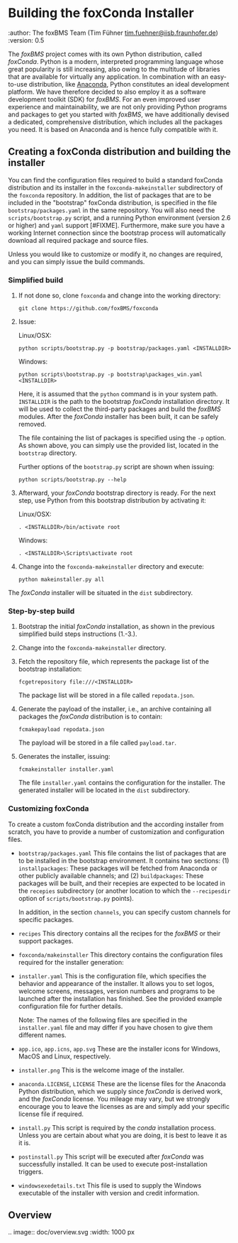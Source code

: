 # Building the foxConda Installer

:author:    The foxBMS Team (Tim Fühner <tim.fuehner@iisb.fraunhofer.de>)
:version:   0.5

The *foxBMS* project comes with its own Python distribution, called
*foxConda*. Python is a modern, interpreted programming language whose
great popularity is still increasing, also owing to the multitude of
libraries that are available for virtually any application. In combination
with an easy-to-use distribution, like [Anaconda](http://www.anaconda.org),
Python constitutes an ideal development platform. We have therefore decided to
also employ it as a software development toolkit (SDK) for *foxBMS*.
For an even improved user experience and maintainability, we are not only
providing Python programs and packages to get you started with *foxBMS*, we
have additionally devised a dedicated, comprehensive distribution, which
includes all the packages you need. It is based on Anaconda and is hence
fully compatible with it.


## Creating a foxConda distribution and building the installer

You can find the configuration files required to build a standard foxConda
distribution and its installer in the `foxconda-makeinstaller`
subdirectory of the `foxconda` repository. In addition, the list of
packages that are to be included in the "bootstrap" foxConda distribution,
is specified in the file `bootstrap/packages.yaml` in the same
repository. You will also need the `scripts/bootstrap.py` script, and a
running Python environment (version 2.6 or higher) and `yaml` support [#FIXME].
Furthermore, make sure you have a working Internet connection since the
bootstrap process will automatically download all required package and
source files.

Unless you would like to customize or modify it, no changes are required,
and you can simply issue the build commands.

### Simplified build

1. If not done so, clone `foxconda` and change into the working
   directory:

    ```
    git clone https://github.com/foxBMS/foxconda
    ```

2. Issue:

    Linux/OSX:

    ```
    python scripts/bootstrap.py -p bootstrap/packages.yaml <INSTALLDIR>
    ```

    Windows:

    ```
    python scripts\bootstrap.py -p bootstrap\packages_win.yaml <INSTALLDIR>
    ```

   Here, it is assumed that the `python` command is in your system path.
   `INSTALLDIR` is the path to the bootstrap *foxConda* installation
   directory. It will be used to collect the third-party packages and build
   the *foxBMS* modules. After the *foxConda* installer has been built, it
   can be safely removed.

   The file containing the list of packages is specified using the `-p`
   option. As shown above, you can simply use the provided list, located in
   the `bootstrap` directory.

   Further options of the `bootstrap.py` script are shown when issuing:

    ```
    python scripts/bootstrap.py --help
    ```

3. Afterward, your *foxConda* bootstrap directory is ready. For the next
   step, use Python from this bootstrap distribution by activating it:

    Linux/OSX:

    ```
    . <INSTALLDIR>/bin/activate root
    ```

    Windows:

    ```
    . <INSTALLDIR>\Scripts\activate root
    ```

4. Change into the `foxconda-makeinstaller` directory and execute:

    ```
    python makeinstaller.py all
    ```

The *foxConda* installer will be situated in the `dist` subdirectory.


### Step-by-step build

1.  Bootstrap the initial *foxConda* installation, as shown in the previous
    simplified build steps instructions (1.-3.).

2.  Change into the `foxconda-makeinstaller` directory.

3.  Fetch the repository file, which represents the package list of the
    bootstrap installation:

    ```
    fcgetrepository file:///<INSTALLDIR>
    ```

    The package list will be stored in a file called `repodata.json`.

4.  Generate the payload of the installer, i.e., an archive containing all
    packages the *foxConda* distribution is to contain:

    ```
    fcmakepayload repodata.json
    ```

    The payload will be stored in a file called `payload.tar`.

5.  Generates the installer, issuing:

    ```
    fcmakeinstaller installer.yaml
    ```

    The file `installer.yaml` contains the configuration for the
    installer. The generated installer will be located in the `dist`
    subdirectory.


### Customizing foxConda

To create a custom foxConda distribution and the according installer from
scratch, you have to provide a number of customization and configuration
files.

- `bootstrap/packages.yaml` This file contains the list of packages that are to
  be installed in the bootstrap environment. It contains two sections: (1)
  `installpackages`: These packages will be fetched from Anaconda or other
  publicly available channels; and (2) `buildpackages`: These packages will be
  built, and their recepies are expected to be located in the `recepies`
  subdirectory (or another location to which the `--recipesdir` option of
  `scripts/bootstrap.py` points).

  In addition, in the section `channels`, you can specify custom
  channels for specific packages.

- `recipes` This directory contains all the recipes for the *foxBMS* or their
  support packages.

- `foxconda/makeinstaller` This directory contains the configuration
    files required for the installer generation:

 - `installer.yaml` This is the configuration file, which specifieѕ the
    behavior and appearance of the installer. It allows you to set logos,
    welcome screens, messages, version numbers and programs to be launched
    after the installation has finished. See the provided example configuration
    file for further details.

    Note:
    The names of the following files are specified in the
    `installer.yaml` file and may differ if you have chosen
    to give them different names.

 - `app.ico`, `app.icns`, `app.svg` These are the installer icons for Windows,
    MacOS and Linux, respectively.

 - `installer.png`   This is the welcome image of the installer.

 - `anaconda.LICENSE`, `LICENSE` These are the license files for the Anaconda
    Python distribution, which we supply since *foxConda* is derived work, and
    the *foxConda* license. You mileage may vary, but we strongly encourage
    you to leave the licenses as are and simply add your specific license file
    if required.

 - `install.py` This script is required by the *conda* installation process.
    Unless you are certain about what you are doing, it is best to leave it as
    it is.

 - `postinstall.py` This script will be executed after *foxConda* was
    successfully installed. It can be used to execute post-installation
    triggers.

 - `windowsexedetails.txt` This file is used to supply the Windows executable
    of the installer with version and credit information.

## Overview

.. image:: doc/overview.svg
   :width: 1000 px
